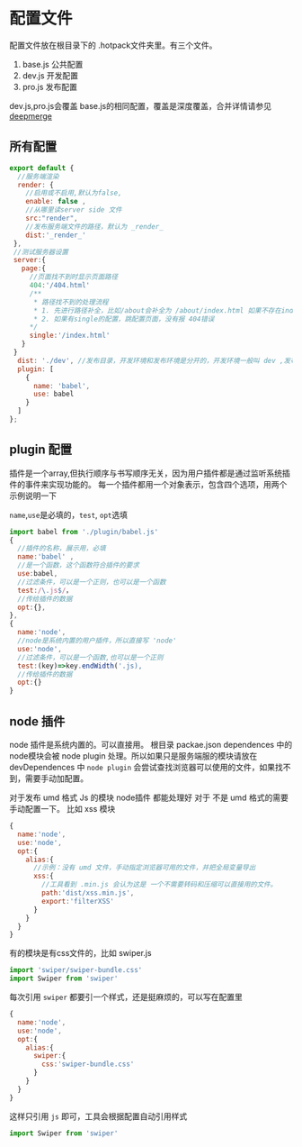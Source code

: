 # 配置文件

配置文件放在根目录下的 .hotpack文件夹里。有三个文件。
1. base.js 公共配置
2. dev.js 开发配置
3. pro.js 发布配置

dev.js,pro.js会覆盖 base.js的相同配置，覆盖是深度覆盖，合并详情请参见 [deepmerge](https://github.com/TehShrike/deepmerge)

## 所有配置
```js
export default {
  //服务端渲染
  render: {
    //启用或不启用,默认为false,
    enable: false ,
    //从哪里读server side 文件
    src:"render",
    //发布服务端文件的路径，默认为 _render_
    dist:'_render_'
 },
 //测试服务器设置
 server:{
   page:{
     //页面找不到时显示页面路径
     404:'/404.html' 
     /**
      * 路径找不到的处理流程
      * 1. 先进行路径补全，比如/about会补全为 /about/index.html 如果不存在index.html,转到 2
      * 2. 如果有single的配置，跳配置页面，没有报 404错误
     */
     single:'/index.html'
   }
 }
  dist: './dev', //发布目录，开发环境和发布环境是分开的，开发环境一般叫 dev ,发布环境一般叫 dist
  plugin: [
    {
      name: 'babel',
      use: babel
    }
  ]
};

```
## plugin 配置
插件是一个array,但执行顺序与书写顺序无关，因为用户插件都是通过监听系统插件的事件来实现功能的。
每一个插件都用一个对象表示，包含四个选项，用两个示例说明一下

`name`,`use`是必填的，`test`, `opt`选填

```js
import babel from './plugin/babel.js'
{
  //插件的名称，展示用，必填
  name:'babel' ,
  //是一个函数，这个函数符合插件的要求
  use:babel,  
  //过滤条件，可以是一个正则，也可以是一个函数
  test:/\.js$/，
  //传给插件的数据
  opt:{}, 
},
{
  name:'node',
  //node是系统内置的用户插件，所以直接写 'node'
  use:'node', 
  //过滤条件，可以是一个函数,也可以是一个正则
  test:(key)=>key.endWidth('.js),
  //传给插件的数据
  opt:{} 
}
```

## node 插件
node 插件是系统内置的。可以直接用。
根目录 packae.json dependences 中的 node模块会被 node plugin 处理。所以如果只是服务端服的模块请放在 devDependences 中
`node plugin` 会尝试查找浏览器可以使用的文件，如果找不到，需要手动加配置。

对于发布 umd 格式 Js 的模块 node插件 都能处理好
对于 不是 umd 格式的需要手动配置一下。
比如 xss 模块
```js
{
  name:'node',
  use:'node',
  opt:{
    alias:{
      //示例：没有 umd 文件，手动指定浏览器可用的文件，并把全局变量导出
      xss:{
        //工具看到 .min.js 会认为这是 一个不需要转码和压缩可以直接用的文件。
        path:'dist/xss.min.js', 
        export:'filterXSS' 
      }
    }
  } 
}
```
有的模块是有css文件的，比如 swiper.js

```js
import 'swiper/swiper-bundle.css'
import Swiper from 'swiper'
```
每次引用 `swiper` 都要引一个样式，还是挺麻烦的，可以写在配置里

```js
{
  name:'node',
  use:'node',
  opt:{
    alias:{
      swiper:{
        css:'swiper-bundle.css'
      }
    }
  } 
}
```

这样只引用 `js` 即可，工具会根据配置自动引用样式
```js
import Swiper from 'swiper'
```